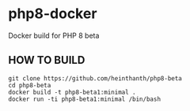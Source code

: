 # php8-docker

Docker build for PHP 8 beta

## HOW TO BUILD

``` shell
git clone https://github.com/heinthanth/php8-beta
cd php8-beta
docker build -t php8-beta1:minimal . 
docker run -ti php8-beta1:minimal /bin/bash
```